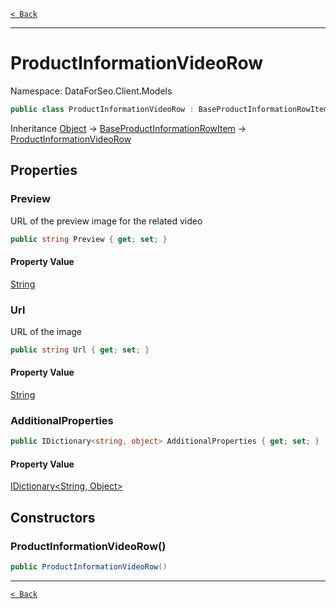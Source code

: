 [`< Back`](./)

---

# ProductInformationVideoRow

Namespace: DataForSeo.Client.Models

```csharp
public class ProductInformationVideoRow : BaseProductInformationRowItem
```

Inheritance [Object](https://docs.microsoft.com/en-us/dotnet/api/system.object) → [BaseProductInformationRowItem](./dataforseo.client.models.baseproductinformationrowitem) → [ProductInformationVideoRow](./dataforseo.client.models.productinformationvideorow)

## Properties

### **Preview**

URL of the preview image for the related video

```csharp
public string Preview { get; set; }
```

#### Property Value

[String](https://docs.microsoft.com/en-us/dotnet/api/system.string)<br>

### **Url**

URL of the image

```csharp
public string Url { get; set; }
```

#### Property Value

[String](https://docs.microsoft.com/en-us/dotnet/api/system.string)<br>

### **AdditionalProperties**

```csharp
public IDictionary<string, object> AdditionalProperties { get; set; }
```

#### Property Value

[IDictionary&lt;String, Object&gt;](https://docs.microsoft.com/en-us/dotnet/api/system.collections.generic.idictionary-2)<br>

## Constructors

### **ProductInformationVideoRow()**

```csharp
public ProductInformationVideoRow()
```

---

[`< Back`](./)
